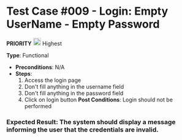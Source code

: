 # Test Case #009 - Login: Empty UserName - Empty Password 

 **PRIORITY** <img src="https://i.postimg.cc/y6bMbpH8/ta2.png" width="20"/> Highest

**Type**: Functional
- **Preconditions**: N/A
- **Steps**:
  1. Access the login page
  2. Don't fill anything in the username field
  3. Don't fill anything in the password field
  4. Click on login button
  **Post Conditions**: Login should not be performed

### **Expected Result**: The system should display a message informing the user that the credentials are invalid.